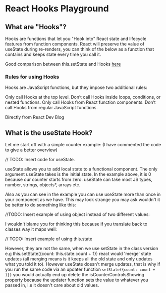 # React Hooks Playground

## What are "Hooks"?

Hooks are functions that let you "Hook into" React state and lifecycle features from function components. React will preserve the value of useState during re-renders, you can think of the below as a function that contains and keeps state every time you call it.

Good comparison between this.setState and Hooks [here](https://reactjs.org/docs/hooks-state.html)

### Rules for using Hooks

Hooks are JavaScript functions, but they impose two additional rules:

Only call Hooks at the top level. Don’t call Hooks inside loops, conditions, or nested functions.
Only call Hooks from React function components. Don’t call Hooks from regular JavaScript functions.

Directly from React Dev Blog

## What is the useState Hook?

Let me start off with a simple counter example: (I have commented the code to give a better overview)

// TODO: Insert code for useState.

useState allows you to add local state to a functional component. The only argument useState takes is the initial state. In the example above, it is 0 because our counter starts from zero. useState can take most JS types, number, strings, objects\*, arrays etc.

Also as you can see in the example you can use useState more than once in your component as we have. This may look strange you may ask wouldn't it be better to do something like this:

//TODO: Insert example of using object instead of two different values:

I wouldn't blame you for thinking this because if you translate back to classes way it maps well:

// TODO: Insert example of using this.state

However, they are not the same, when we use setState in the class version e.g this.setState({count: this.state.count + 1}) react would 'merge' state updates (all merging means is it keeps all the old state and only updates what you told it to). However useState doesn't merge updates, that is why if you run the same code via an updater function `setState({count: count + 1})` you would actually end up delete the isCounterControlsShowing property because the updater function sets the value to whatever you passed in, i.e it doesn't care about old values.
